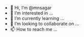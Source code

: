 - 👋 Hi, I’m @mnsagar
- 👀 I’m interested in ...
- 🌱 I’m currently learning ...
- 💞️ I’m looking to collaborate on ...
- 📫 How to reach me ...

<!---
mnsagar/mnsagar is a ✨ special ✨ repository because its `README.md` (this file) appears on your GitHub profile.
You can click the Preview link to take a look at your changes.
--->
